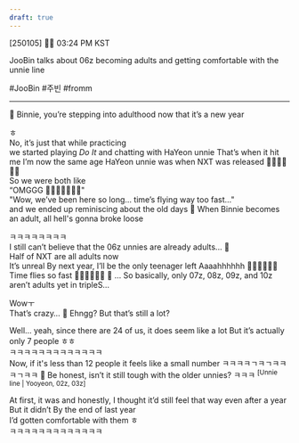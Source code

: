 ```yaml
---
draft: true
---
```

[250105] 🐣💭 03:24 PM KST

JooBin talks about 06z becoming adults and getting comfortable with the unnie line

#JooBin #주빈 #fromm
___
🫧 Binnie, you’re stepping into adulthood now that it’s a new year

ㅎ  
No, it’s just that while practicing  
we started playing _Do It_ and chatting with HaYeon unnie
That’s when it hit me
I’m now the same age HaYeon unnie was when NXT was released
🥹🥹🥹🥹🥹🥹  
So we were both like  
“OMGGG 🥹🥹🥹🥹🥹🥹🥹"  
"Wow, we’ve been here so long… time’s flying way too fast…"  
and we ended up reminiscing about the old days
🫧 When Binnie becomes an adult, all hell's gonna broke loose

ㅋㅋㅋㅋㅋㅋㅋㅋ  
I still can’t believe that the 06z unnies are already adults... 🥹  
Half of NXT are all adults now  
It’s unreal
By next year,  I’ll be the only teenager left
Aaaahhhhhh 🥹🥹🥹🥹🥹🥹  
Time flies so fast 
🥲🥲🥲🥲🥲🥲
🫧 … So basically, only 07z, 08z, 09z, and 10z aren’t adults yet in tripleS…

Wowㅜ  
That’s crazy…
🫧 Ehngg? But that’s still a lot?  

Well… yeah, since there are 24 of us, it does seem like a lot
But it’s actually only 7 people
ㅎㅎ  
ㅋㅋㅋㅋㅋㅋㅋㅋㅋㅋㅋㅋㅋ  
Now, if it's less than 12 people
it feels like a small number
ㅋㅋㅋㅋㄱㅋㄱㅋㅋㅋㄱㅋㅋ
🫧 Be honest, isn’t it still tough with the older unnies? ㅋㅋㅋ 
<sup>[Unnie line | Yooyeon, 02z, 03z]</sup>

At first, it was 
and honestly, I thought it’d still feel that way even after a year  
But it didn’t 
By the end of last year  
I’d gotten comfortable with them ㅎ  
ㅋㅋㅋㅋㅋㅋㅋㅋㅋㅋㅋㅋㅋ